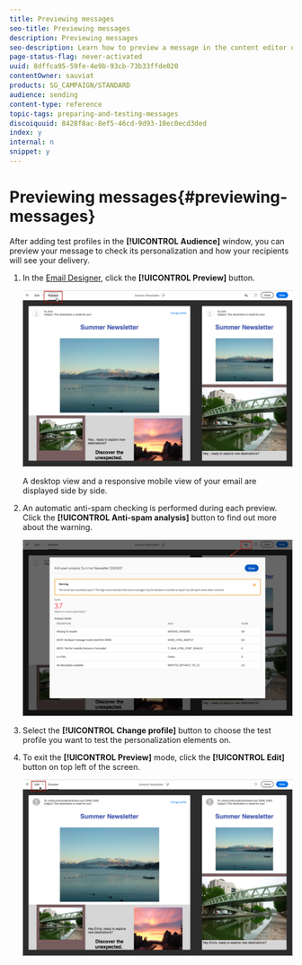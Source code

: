 ```yaml
---
title: Previewing messages
seo-title: Previewing messages
description: Previewing messages
seo-description: Learn how to preview a message in the content editor or in the Email Designer.
page-status-flag: never-activated
uuid: 8dffca95-59fe-4e9b-93cb-73b33ffde020
contentOwner: sauviat
products: SG_CAMPAIGN/STANDARD
audience: sending
content-type: reference
topic-tags: preparing-and-testing-messages
discoiquuid: 8428f8ac-8ef5-46cd-9d93-10ec0ecd3ded
index: y
internal: n
snippet: y
---
```


# Previewing messages{#previewing-messages}

After adding test profiles in the **[!UICONTROL Audience]** window, you can preview your message to check its personalization and how your recipients will see your delivery.

1. In the [Email Designer](../../designing/using/about-email-content-design.md#about-the-email-designer), click the **[!UICONTROL Preview]** button.

   ![](assets/sending_preview.png)

   A desktop view and a responsive mobile view of your email are displayed side by side.

1. An automatic anti-spam checking is performed during each preview. Click the **[!UICONTROL Anti-spam analysis]** button to find out more about the warning.

   ![](assets/sending_anti-spam_analysis.png)

1. Select the **[!UICONTROL Change profile]** button to choose the test profile you want to test the personalization elements on.
1. To exit the **[!UICONTROL Preview]** mode, click the **[!UICONTROL Edit]** button on top left of the screen.

   ![](assets/sending_preview_edit.png)

